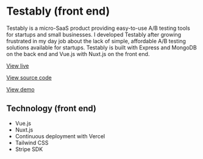 # Testably (front end)

Testably is a micro-SaaS product providing easy-to-use A/B testing tools for startups and small businesses. I developed Testably after growing frustrated in my day job about the lack of simple, affordable A/B testing solutions available for startups. Testably is built with Express and MongoDB on the back end and Vue.js with Nuxt.js on the front end.


[View live](http://testably.co/)

[View source code](https://github.com/willgardner9/testably.co-front-end)

[View demo](https://www.youtube.com/watch?v=GgGV66XkDKk)

## Technology (front end)

- Vue.js
- Nuxt.js
- Continuous deployment with Vercel
- Tailwind CSS
- Stripe SDK
